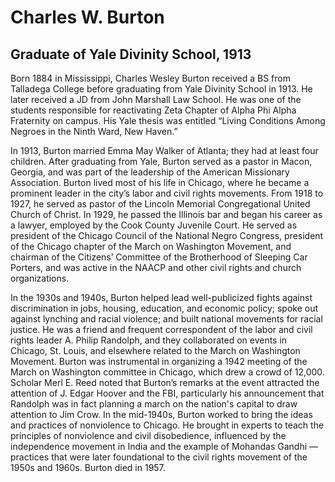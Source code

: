 # Charles W. Burton
## Graduate of Yale Divinity School, 1913
Born 1884 in Mississippi, Charles Wesley Burton received a BS from Talladega College before graduating from Yale Divinity School in 1913. He later received a JD from John Marshall Law School. He was one of the students responsible for reactivating Zeta Chapter of Alpha Phi Alpha Fraternity on campus. His Yale thesis was entitled “Living Conditions Among Negroes in the Ninth Ward, New Haven.” 

In 1913, Burton married Emma May Walker of Atlanta; they had at least four children. After graduating from Yale, Burton served as a pastor in Macon, Georgia, and was part of the leadership of the American Missionary Association. 
Burton lived most of his life in Chicago, where he became a prominent leader in the city’s labor and civil rights movements. From 1918 to 1927, he served as pastor of the Lincoln Memorial Congregational United Church of Christ. In 1929, he passed the Illinois bar and began his career as a lawyer, employed by the Cook County Juvenile Court. He served as president of the Chicago Council of the National Negro Congress, president of the Chicago chapter of the March on Washington Movement, and chairman of the Citizens’ Committee of the Brotherhood of Sleeping Car Porters, and was active in the NAACP and other civil rights and church organizations. 

In the 1930s and 1940s, Burton helped lead well-publicized fights against discrimination in jobs, housing, education, and economic policy; spoke out against lynching and racial violence; and built national movements for racial justice. He was a friend and frequent correspondent of the labor and civil rights leader A. Philip Randolph, and they collaborated on events in Chicago, St. Louis, and elsewhere related to the March on Washington Movement. Burton was instrumental in organizing a 1942 meeting of the March on Washington committee in Chicago, which drew a crowd of 12,000. Scholar Merl E. Reed noted that Burton’s remarks at the event attracted the attention of J. Edgar Hoover and the FBI, particularly his announcement that Randolph was in fact planning a march on the nation's capital to draw attention to Jim Crow. In the mid-1940s, Burton worked to bring the ideas and practices of nonviolence to Chicago. He brought in experts to teach the principles of nonviolence and civil disobedience, influenced by the independence movement in India and the example of Mohandas Gandhi — practices that were later foundational to the civil rights movement of the 1950s and 1960s. Burton died in 1957.
